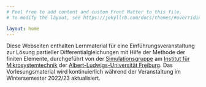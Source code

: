 ```yaml
---
# Feel free to add content and custom Front Matter to this file.
# To modify the layout, see https://jekyllrb.com/docs/themes/#overriding-theme-defaults

layout: home
---
```


Diese Webseiten enthalten Lernmaterial für eine Einführungsveranstaltung zur Lösung partieller Differentialgleichungen mit Hilfe der Methode der finiten Elemente, durchgeführt von der [Simulationsgruppe][simulation] am
[Institut für Mikrosystemtechnik][imtek] der [Albert-Ludwigs-Universität Freiburg][unifreiburg]. Das Vorlesungsmaterial wird kontinuierlich während der Veranstaltung im Wintersemester 2022/23 aktualisiert.

[simulation]: https://www.imtek.de/laboratories/simulation
[imtek]: https://www.imtek.de/
[unifreiburg]: https://uni-freiburg.de/
[issue]: https://github.com/IMTEK-Simulation/Simulationstechniken/issues
[github]: https://github.com/IMTEK-Simulation/Simulationstechniken